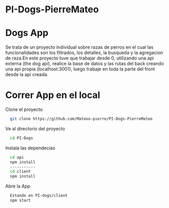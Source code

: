 # PI-Dogs-PierreMateo
<h1> Dogs App </h1>
<p> Se trata de un proyecto individual sobre razas de perros en el cual las funcionalidades son los filtrados, los detalles, la busqueda y la agregacion de raza.En este proyecto tuve que trabajar desde 0, utilizando una api externa (the dog api), realice la base de datos y las rutas del back creando una api propia (localhost:3001), luego trabaje en toda la parte del front desde la api creada. </p>
<h1> Correr App en el local </h1>

Clone el proyecto 

```bash
  git clone https://github.com/Mateoo-pierre/PI-Dogs-PierreMateo
```

Ve al directorio del proyecto

```bash
  cd PI-Dogs
```

Instala las dependecias

```bash
  cd api
  npm install
  -----------
  cd client
  npm install
```

Abre la App

```bash
  Estando en PI-dogs/client
  npm start
```

